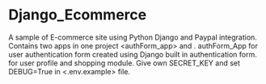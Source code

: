 # Django_Ecommerce
A sample of E-commerce site using Python Django and Paypal integration. Contains two apps in one project <authForm_app> and <myApp>. authForm_App for user authentication form created using Django built in authentication form. <myApp> for user profile and shopping module. Give own SECRET_KEY and set DEBUG=True in <.env.example> file.
